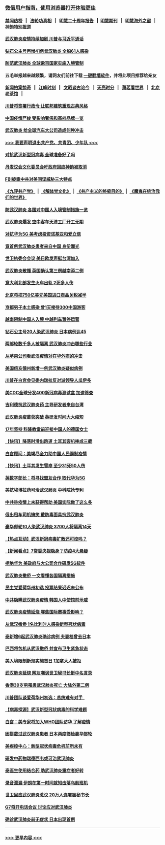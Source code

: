 ### [微信用户指南，使用浏览器打开体验更佳](https://github.com/gfw-breaker/banned-news1/blob/master/indexes/wechat-guide.md?t=0)
#### [禁闻热榜](热点新闻.md?t=0)  &nbsp;&nbsp;|&nbsp;&nbsp; [法轮功真相](https://github.com/gfw-breaker/truth/blob/master/README.md?t=0) &nbsp;&nbsp;|&nbsp;&nbsp; [明慧二十周年报告](https://github.com/gfw-breaker/mh-reports/blob/master/README.md?t=0) &nbsp;&nbsp;|&nbsp;&nbsp;[明慧期刊](https://github.com/gfw-breaker/mh-qikan) &nbsp;&nbsp;|&nbsp;&nbsp; [明慧海外之窗](https://github.com/gfw-breaker/mh-news/blob/master/README.md?t=0) &nbsp;&nbsp;|&nbsp;&nbsp; [神韵特别报道](https://github.com/gfw-breaker/mh-news/blob/master/shenyun.md?t=0)
#### [武汉肺炎疫情持续加剧 川普与习近平通话](../pages/nsc418/n11851613.md?t=02072044) 
#### [钻石公主号再增41例武汉肺炎 全船61人感染](../pages/nsc418/n11850401.md?t=02072044) 
#### [防范武汉肺炎 全球逾百国家实施入境管制](../pages/nsc418/n11850557.md?t=02072044) 
#### 五毛举报越来越频繁，请网友们前往下载 [一键翻墙软件](https://github.com/gfw-breaker/ssr-accounts)，并将此项目推荐给亲友
#### [新闻拍案惊奇](https://github.com/gfw-breaker/banned-news1/blob/master/pages/link4.md) &nbsp;&nbsp;|&nbsp;&nbsp; [江峰时刻](https://github.com/gfw-breaker/banned-news1/blob/master/pages/link4.md) &nbsp;&nbsp;|&nbsp;&nbsp; [文昭谈古论今](https://github.com/gfw-breaker/banned-news1/blob/master/pages/link4.md) &nbsp;&nbsp;|&nbsp;&nbsp; [天亮时分](https://github.com/gfw-breaker/banned-news1/blob/master/pages/link4.md) &nbsp;&nbsp;|&nbsp;&nbsp; [萧茗看世界](https://github.com/gfw-breaker/banned-news1/blob/master/pages/link4.md) &nbsp;&nbsp;|&nbsp;&nbsp; [北京老茶馆](https://github.com/gfw-breaker/banned-news1/blob/master/pages/link4.md) &nbsp;&nbsp;|&nbsp;&nbsp; 
#### [川普将签署行政令 让联邦建筑重现古典风格](../pages/nsc418/n11850654.md?t=02072044) 
#### [中国疫情严峻 受影响奢侈和高档品牌一览](../pages/nsc418/n11850319.md?t=02072044) 
#### [武汉肺炎 给全球汽车大公司造成何种冲击](../pages/nsc418/n11850056.md?t=02072044) 
#### [>>> 我要声明退出共产党、共青团、少年队 <<<](https://github.com/begood0513/goodnews/blob/master/quit/letter.md) 
#### [对抗武汉新型冠病毒 全球准备好了吗](../pages/nsc418/n11850142.md?t=02072044) 
#### [丹麦议会文化委员会吁政府回应神韵被取消](../pages/nsc418/n11849312.md?t=02072044) 
#### [FBI披露中共对美间谍威胁三大特点](../pages/nsc418/n11849700.md?t=02072044) 
#### [《九评共产党》](https://github.com/begood0513/9ping.md/blob/master/README.md) &nbsp;|&nbsp; [《解体党文化》](../../../../jtdwh.md/blob/master/README.md)  &nbsp;|&nbsp; [《共产主义的终极目的》](../../../../gczydzjmd.md/blob/master/README.md) &nbsp;|&nbsp; [《魔鬼在统治我们的世界》](../../../../mgztzwmdsj.md/blob/master/README.md) 
#### [防武汉肺炎 各国对中国人入境管制措施一览](../pages/nsc418/n11838726.md?t=02072044) 
#### [武汉肺炎爆发 空中客车天津工厂开工无期](../pages/nsc418/n11849634.md?t=02072044) 
#### [对抗华为5G 美考虑投资诺基亚和爱立信](../pages/nsc418/n11849510.md?t=02072044) 
#### [意首例武汉肺炎患者来自中国 身份曝光](../pages/nsc418/n11849454.md?t=02072044) 
#### [世卫执委会会议 美日欧发声挺台湾加入](../pages/nsc418/n11849433.md?t=02072044) 
#### [武汉肺炎散播 英国确认第三例越南添二例](../pages/nsc418/n11849439.md?t=02072044) 
#### [意大利北部发生火车出轨 2死多人伤](../pages/nsc418/n11848999.md?t=02072044) 
#### [北京将把750亿美元美国进口商品关税减半](../pages/nsc418/n11848896.md?t=02072044) 
#### [京都男子本土感染 曾1天接待300中国游客](../pages/nsc418/n11848641.md?t=02072044) 
#### [越南限制中国人入境 中越列车暂停运营](../pages/nsc418/n11847844.md?t=02072044) 
#### [钻石公主号20人染武汉肺炎 日本病例达45](../pages/nsc418/n11847823.md?t=02072044) 
#### [两邮轮数千多人被隔离 武汉肺炎冲击哪些行业](../pages/nsc418/n11847456.md?t=02072044) 
#### [从苹果公司看武汉疫情对在华外商的冲击](../pages/nsc418/n11847586.md?t=02072044) 
#### [美国俄亥俄州新增一例武汉肺炎疑似病例](../pages/nsc418/n11847714.md?t=02072044) 
#### [川普在白宫会见委内瑞拉反对派领导人瓜伊多](../pages/nsc418/n11847391.md?t=02072044) 
#### [美CDC全球分发400新冠病毒测试盒 加速筛查](../pages/nsc418/n11847260.md?t=02072044) 
#### [吉利德抗武汉肺炎药 主导研发者来自台湾](../pages/nsc418/n11847064.md?t=02072044) 
#### [武汉肺炎疫苗获突破 英研发时间大大缩短](../pages/nsc418/n11846915.md?t=02072044) 
#### [17年坚持 科隆教堂前迎接中国人的德国女士](../pages/nsc418/n11846781.md?t=02072044) 
#### [【快讯】降落时滑出跑道 土耳其客机摔成三截](../pages/nsc418/n11847021.md?t=02072044) 
#### [白宫顾问：美竭尽全力助中国人民遏制疫情](../pages/nsc418/n11846756.md?t=02072044) 
#### [【快讯】土耳其发生雪崩 至少31死50人伤](../pages/nsc418/n11846680.md?t=02072044) 
#### [英数字部长：将寻找盟友合作 取代华为5G](../pages/nsc418/n11846485.md?t=02072044) 
#### [美抗埃博拉药可治武汉肺炎 中科院抢专利](../pages/nsc418/n11846409.md?t=02072044) 
#### [中共称疫情上未获得帮助 美国实际做了这么多](../pages/nsc418/n11846008.md?t=02072044) 
#### [俄出租车司机搞笑 戴防毒面具抗武汉肺炎](../pages/nsc418/n11845703.md?t=02072044) 
#### [豪华邮轮10人染武汉肺炎 3700人将隔离14天](../pages/nsc418/n11845543.md?t=02072044) 
#### [【热点互动】武汉新冠病毒扩散还可控吗？](../pages/nsc418/n11844750.md?t=02072044) 
#### [【新闻看点】7常委央视隐身？防疫4大悬疑](../pages/nsc418/n11844611.md?t=02072044) 
#### [拒绝华为 美政府与大公司合作研发5G软件](../pages/nsc418/n11844625.md?t=02072044) 
#### [武汉肺炎撤侨 一文看懂各国隔离措施](../pages/nsc418/n11844216.md?t=02072044) 
#### [民主党爱荷华州初选 投票结果迟迟未公布](../pages/nsc418/n11844207.md?t=02072044) 
#### [中共隐瞒武汉肺炎疫情 韩国人中使馆前示威](../pages/nsc418/n11844084.md?t=02072044) 
#### [武汉肺炎疫情延烧 哪些国际赛事受影响？](../pages/nsc418/n11843958.md?t=02072044) 
#### [从武汉撤侨 1名比利时人感染新型冠状病毒](../pages/nsc418/n11843977.md?t=02072044) 
#### [泰新增6起武汉肺炎确诊病例 夫妻档曾去日本](../pages/nsc418/n11843900.md?t=02072044) 
#### [巴西将包机从武汉撤侨 并宣布卫生紧急状态](../pages/nsc418/n11843418.md?t=02072044) 
#### [美入境限制新规实施首日 1加拿大人被拒](../pages/nsc418/n11843058.md?t=02072044) 
#### [武汉肺炎延烧 网友嘲讽世卫秘书长挺中名言录](../pages/nsc418/n11843056.md?t=02072044) 
#### [香港39岁男罹患武汉肺炎死亡 大陆外第二例](../pages/nsc418/n11843026.md?t=02072044) 
#### [川普团队谈爱荷华州初选：总统难有对手  ](../pages/nsc418/n11842867.md?t=02072044) 
#### [【病毒探源】武汉新型冠状病毒的科学难题](../pages/nsc418/n11842176.md?t=02072044) 
#### [白宫：美专家将加入WHO团队访华 了解疫情](../pages/nsc418/n11842198.md?t=02072044) 
#### [因搭载过武汉肺炎患者 日本两度筛检豪华邮轮](../pages/nsc418/n11842447.md?t=02072044) 
#### [美疾控中心：新型冠状病毒危机前所未有](../pages/nsc418/n11842406.md?t=02072044) 
#### [研发中药物瑞德西韦或可治武汉肺炎](../pages/nsc418/n11842100.md?t=02072044) 
#### [泰医生使用结合药 助武汉肺炎重症者好转](../pages/nsc418/n11842096.md?t=02072044) 
#### [录音泄漏 伊朗在第一时间就知击落乌航班机](../pages/nsc418/n11842002.md?t=02072044) 
#### [世卫回应武汉肺炎惹议 20万人连署罢秘书长](../pages/nsc418/n11841664.md?t=02072044) 
#### [G7将开电话会议 讨论应对武汉肺炎](../pages/nsc418/n11841658.md?t=02072044) 
#### [确诊武汉肺炎前无症状 日本出现首例](../pages/nsc418/n11841567.md?t=02072044) 

----
#### [ >>> 更早内容 <<< ](../indexes/nsc418-earlier.md)
